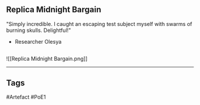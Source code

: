 ## Replica Midnight Bargain
"Simply incredible. I caught an escaping test subject myself with swarms of burning skulls. Delightful!"
- Researcher Olesya
##
![[Replica Midnight Bargain.png]]

---
## Tags
#Artefact
#PoE1